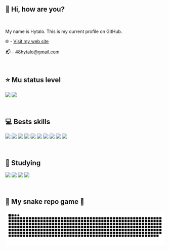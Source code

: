 <h2 align="start"> 👋 Hi, how are you? </h2>
<br>
<p align="justify">
My name is Hytalo. This is my current profile on GitHub.


🌐 - <a target="_blank" href="https://hydev-vercel.vercel.app/">Visit my web site</a>  

📬 - 48hytalo@gmail.com
</p>
<br>
<h2 align="start"> ⭐ Mu status level  </h2>
<p align = "start">
<img src="https://github-readme-stats.vercel.app/api?username=Jallapeno&show_icons=true&theme=cobalt" height="180em">
<img src="https://github-readme-stats.vercel.app/api/top-langs?username=Jallapeno&show_icons=true&locale=en&layout=compact&theme=cobalt" height="180em">
</p>
<br>
<h2 align="start"> 💻 Bests skills </h2>
<p align="justify">
<img src="https://img.shields.io/badge/JavaScript-%23F7DF1E.svg?&logo=javascript&logoColor=black&style=flat&style=plastic" height="25"/>

<img src="https://img.shields.io/badge/-TypeScript-2F74C0?logo=typescript&logoColor=white&style=flat&style=plastic" height="25"/>

<img src="https://img.shields.io/badge/-Angular-D6002F?logo=angular&logoColor=white&style=flat&style=plastic" height="25"/>

<img src="https://img.shields.io/badge/Ionic-4586F7.svg?&logo=ionic&logoColor=white&style=flat&style=plastic" height="25"/>

<img src="https://img.shields.io/badge/Node.js%20-%2343853D.svg?&style=flat&logo=node.js&logoColor=white&style=plastic" height="25"/>


<img src="https://img.shields.io/badge/-HTML5-F16529?logo=html5&logoColor=white&style=flat&style=plastic" height="25"/>
<img src="https://img.shields.io/badge/-CSS3-00BFFF?logo=css3&logoColor=white&style=flat&style=plastic" height="25"/>
<img src="https://img.shields.io/badge/Sass-C76494.svg?&logo=sass&logoColor=white&style=flat&style=plastic" height="25"/>
<img src="https://img.shields.io/badge/-MySQL-blue?&logo=mysql&logoColor=white&style=flat&style=plastic" height="25"/>
<img src="https://img.shields.io/badge/MongoDB-white.svg?&logo=mongodb&logoColor=green&style=flat&style=plastic" height="25"/>
</p>
<br>
<h2>📖 Studying</h2>
<p align="justify">
<img src="https://img.shields.io/badge/Vue.js-35495E.svg?&logo=vuedotjs&logoColor=4FC08D&style=flat&style=plastic" height="25"/>
<img src="https://img.shields.io/badge/React.js-20232A.svg?&logo=react&logoColor=61DAFB&style=flat&style=plastic" height="25"/>
<img src="https://img.shields.io/badge/Flutter-45BFF3.svg?&logo=flutter&logoColor=03589C&style=flat&style=plastic" height="25"/>
<img src="https://img.shields.io/badge/Python-1E415E.svg?&logo=python&logoColor=white&style=flat&style=plastic" height="25"/>
</p>
<br>
<h2 align="start">🐍 My snake repo game 🐍</h2>

![](https://github.com/Platane/snk/raw/output/github-contribution-grid-snake.svg)
